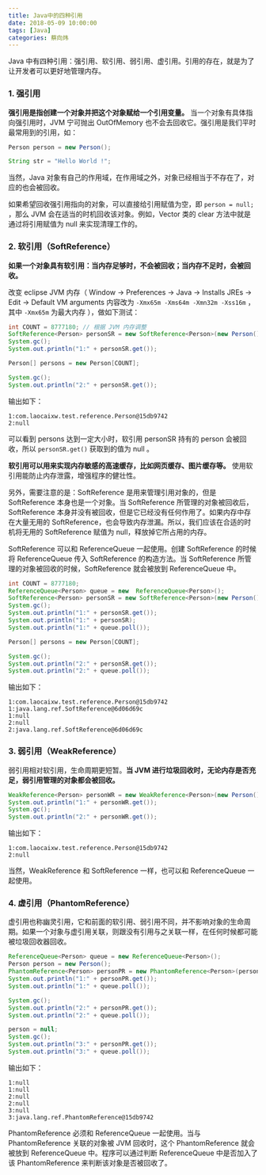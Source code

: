 ```yaml
---
title: Java中的四种引用
date: 2018-05-09 10:00:00
tags: [Java]
categories: 蔡向炜
---
```


Java 中有四种引用：强引用、软引用、弱引用、虚引用。引用的存在，就是为了让开发者可以更好地管理内存。

<!--more-->

### 1. 强引用

**强引用是指创建一个对象并把这个对象赋给一个引用变量。** 当一个对象有具体指向强引用时，JVM 宁可抛出 OutOfMemory 也不会去回收它。强引用是我们平时最常用到的引用，如：

``` java
Person person = new Person();
```

``` java
String str = "Hello World !";
```

当然，Java 对象有自己的作用域，在作用域之外，对象已经相当于不存在了，对应的也会被回收。

如果希望回收强引用指向的对象，可以直接给引用赋值为空，即 `person = null;` ，那么 JVM 会在适当的时机回收该对象。例如，Vector 类的 clear 方法中就是通过将引用赋值为 null 来实现清理工作的。

### 2. 软引用（SoftReference）

**如果一个对象具有软引用：当内存足够时，不会被回收；当内存不足时，会被回收。** 

改变 eclipse JVM 内存（ Window -> Preferences -> Java -> Installs JREs -> Edit -> Default VM arguments 内容改为 `-Xmx65m -Xms64m -Xmn32m -Xss16m` ，其中 `-Xmx65m` 为最大内存 ），做如下测试：

``` java
int COUNT = 8777180; // 根据 JVM 内存调整
SoftReference<Person> personSR = new SoftReference<Person>(new Person());
System.gc();
System.out.println("1:" + personSR.get());

Person[] persons = new Person[COUNT];

System.gc();
System.out.println("2:" + personSR.get());
```

输出如下：

``` log
1:com.laocaixw.test.reference.Person@15db9742
2:null
```

可以看到 persons 达到一定大小时，软引用 personSR 持有的 person 会被回收，所以 `personSR.get()` 获取到的值为 null 。

**软引用可以用来实现内存敏感的高速缓存，比如网页缓存、图片缓存等。** 使用软引用能防止内存泄露，增强程序的健壮性。

另外，需要注意的是：SoftReference 是用来管理引用对象的，但是 SoftReference 本身也是一个对象。当 SoftReference 所管理的对象被回收后，SoftReference 本身并没有被回收，但是它已经没有任何作用了。如果内存中存在大量无用的 SoftReference，也会导致内存泄漏。所以，我们应该在合适的时机将无用的 SoftReference 赋值为 null，释放掉它所占用的内存。

SoftReference 可以和 ReferenceQueue 一起使用。创建 SoftReference 的时候将 ReferenceQueue 传入 SoftReference 的构造方法。当 SoftReference 所管理的对象被回收的时候，SoftReference 就会被放到 ReferenceQueue 中。

``` java
int COUNT = 8777180;
ReferenceQueue<Person> queue = new  ReferenceQueue<Person>();
SoftReference<Person> personSR = new SoftReference<Person>(new Person(),queue);
System.gc();
System.out.println("1:" + personSR.get());
System.out.println("1:" + personSR);
System.out.println("1:" + queue.poll());

Person[] persons = new Person[COUNT];

System.gc();
System.out.println("2:" + personSR.get());
System.out.println("2:" + queue.poll());
```

输出如下：

``` log
1:com.laocaixw.test.reference.Person@15db9742
1:java.lang.ref.SoftReference@6d06d69c
1:null
2:null
2:java.lang.ref.SoftReference@6d06d69c
```

### 3. 弱引用（WeakReference）

弱引用相对软引用，生命周期更短暂。**当 JVM 进行垃圾回收时，无论内存是否充足，弱引用管理的对象都会被回收。** 

``` java
WeakReference<Person> personWR = new WeakReference<Person>(new Person());
System.out.println("1:" + personWR.get());
System.gc();
System.out.println("2:" + personWR.get());
```

输出如下：

``` log
1:com.laocaixw.test.reference.Person@15db9742
2:null
```

当然，WeakReference 和 SoftReference 一样，也可以和 ReferenceQueue 一起使用。

### 4. 虚引用（PhantomReference）

虚引用也称幽灵引用，它和前面的软引用、弱引用不同，并不影响对象的生命周期。如果一个对象与虚引用关联，则跟没有引用与之关联一样，在任何时候都可能被垃圾回收器回收。

``` java
ReferenceQueue<Person> queue = new ReferenceQueue<Person>();
Person person = new Person();
PhantomReference<Person> personPR = new PhantomReference<Person>(person, queue);
System.out.println("1:" + personPR.get());
System.out.println("1:" + queue.poll());

System.gc();
System.out.println("2:" + personPR.get());
System.out.println("2:" + queue.poll());

person = null;
System.gc();
System.out.println("3:" + personPR.get());
System.out.println("3:" + queue.poll());
```

输出如下：

``` log
1:null
1:null
2:null
2:null
3:null
3:java.lang.ref.PhantomReference@15db9742
```

PhantomReference 必须和 ReferenceQueue 一起使用。当与 PhantomReference 关联的对象被 JVM 回收时，这个 PhantomReference 就会被放到 ReferenceQueue 中。程序可以通过判断 ReferenceQueue 中是否加入了该 PhantomReference 来判断该对象是否被回收了。

